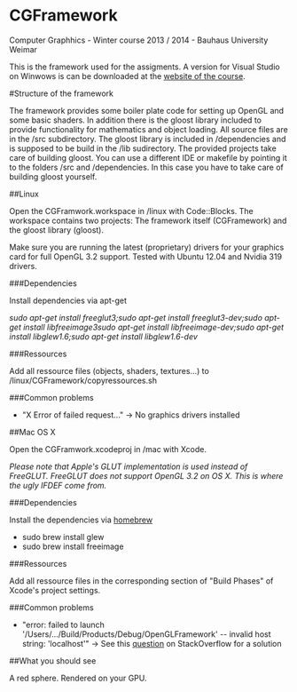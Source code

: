CGFramework
===========

Computer Graphhics - Winter course 2013 / 2014 - Bauhaus University Weimar

This is the framework used for the assigments. A version for Visual Studio on Winwows is can be downloaded at the [website of the course](http://www.uni-weimar.de/de/medien/professuren/grafische-datenverarbeitung/lehre/computergrafik/). 

#Structure of the framework

The framework provides some boiler plate code for setting up OpenGL and some basic shaders. In addition there is the gloost library included to provide functionality for mathematics and object loading. All source files are in the /src subdirectory. The gloost library is included in /dependencies and is supposed to be build in the /lib sudirectory. The provided projects take care of building gloost. You can use a different IDE or makefile by pointing it to the folders /src and /dependencies. In this case you have to take care of building gloost yourself.

##Linux

Open the CGFramwork.workspace in /linux with Code::Blocks. The workspace contains two projects: The framework itself (CGFramework) and the gloost library (gloost).

Make sure you are running the latest (proprietary) drivers for your graphics card for full OpenGL 3.2 support. Tested with Ubuntu 12.04 and Nvidia 319 drivers.

###Dependencies

Install dependencies via apt-get

*sudo apt-get install freeglut3;sudo apt-get install freeglut3-dev;sudo apt-get install libfreeimage3sudo apt-get install libfreeimage-dev;sudo apt-get install libglew1.6;sudo apt-get install libglew1.6-dev*

###Ressources

Add all ressource files (objects, shaders, textures...) to /linux/CGFramework/copyressources.sh

###Common problems

* "X Error of failed request..." -> No graphics drivers installed

##Mac OS X

Open the CGFramwork.xcodeproj in /mac with Xcode.

*Please note that Apple's GLUT implementation is used instead of FreeGLUT. FreeGLUT does not support OpenGL 3.2 on OS X. This is where the ugly IFDEF come from.*

###Dependencies

Install the dependencies via [homebrew](http://brew.sh/)

* sudo brew install glew
* sudo brew install freeimage

###Ressources

Add all ressource files in the corresponding section of "Build Phases" of Xcode's project settings.

###Common problems

* "error: failed to launch '/Users/.../Build/Products/Debug/OpenGLFramework' -- invalid host string: 'localhost'" -> See this [question]() on StackOverflow for a solution

##What you should see

A red sphere. Rendered on your GPU. 



